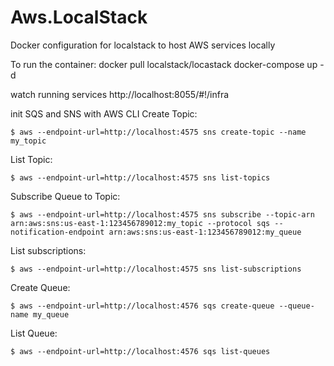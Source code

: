# Aws.LocalStack

Docker configuration for localstack to host AWS services locally

To run the container:
docker pull localstack/locastack
docker-compose up -d

watch running services
http://localhost:8055/#!/infra

init SQS and SNS with AWS CLI
Create Topic:
```
$ aws --endpoint-url=http://localhost:4575 sns create-topic --name my_topic
```
List Topic:
```
$ aws --endpoint-url=http://localhost:4575 sns list-topics
```
Subscribe Queue to Topic:
```
$ aws --endpoint-url=http://localhost:4575 sns subscribe --topic-arn arn:aws:sns:us-east-1:123456789012:my_topic --protocol sqs --notification-endpoint arn:aws:sns:us-east-1:123456789012:my_queue
```
List subscriptions:
```
$ aws --endpoint-url=http://localhost:4575 sns list-subscriptions
```
Create Queue:
```
$ aws --endpoint-url=http://localhost:4576 sqs create-queue --queue-name my_queue
```
List Queue:
```
$ aws --endpoint-url=http://localhost:4576 sqs list-queues
```
